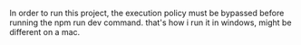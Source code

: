 In order to run this project, the execution policy must be bypassed before running the npm run dev command. that's how i run it in windows, might be different on a mac.
